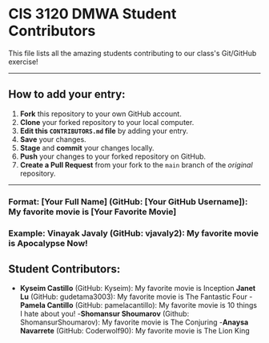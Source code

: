 # CIS 3120 DMWA Student Contributors

This file lists all the amazing students contributing to our class's Git/GitHub exercise!

---

## How to add your entry:

1.  **Fork** this repository to your own GitHub account.
2.  **Clone** your forked repository to your local computer.
3.  **Edit this `CONTRIBUTORS.md` file** by adding your entry.
4.  **Save** your changes.
5.  **Stage** and **commit** your changes locally.
6.  **Push** your changes to your forked repository on GitHub.
7.  **Create a Pull Request** from your fork to the `main` branch of the *original* repository.

---

### Format: **[Your Full Name]** (GitHub: [Your GitHub Username]): My favorite movie is [Your Favorite Movie]
### Example: **Vinayak Javaly** (GitHub: vjavaly2): My favorite movie is Apocalypse Now!

## Student Contributors:
<!-- Students: Add your entries below this line! -->
- **Kyseim Castillo** (GitHub: Kyseim): My favorite movie is Inception
**Janet Lu** (GitHub: gudetama3003): My favorite movie is The Fantastic Four
-**Pamela Cantillo** (GitHub: pamelacantillo): My favorite movie is 10 things I hate about you!
-**Shomansur Shoumarov** (Github: ShomansurShoumarov): My favorite movie is The Conjuring
-**Anaysa Navarrete** (GitHub: Coderwolf90): My favorite movie is The Lion King








































